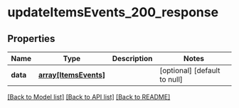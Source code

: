 # updateItemsEvents_200_response

## Properties
Name | Type | Description | Notes
------------ | ------------- | ------------- | -------------
**data** | [**array[ItemsEvents]**](ItemsEvents.md) |  | [optional] [default to null]

[[Back to Model list]](../README.md#documentation-for-models) [[Back to API list]](../README.md#documentation-for-api-endpoints) [[Back to README]](../README.md)


